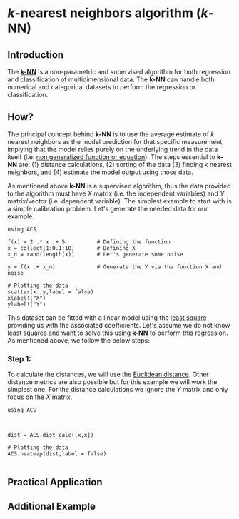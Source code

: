 # *k*-nearest neighbors algorithm (*k*-NN) 

## Introduction

The [**k-NN**](https://en.wikipedia.org/wiki/K-nearest_neighbors_algorithm) is a non-parametric and supervised algorithm for both regression and classification of multidimensional data. The **k-NN** can handle both numerical and categorical datasets to perform the regression or classification.   

## How? 

The principal concept behind **k-NN** is to use the average estimate of *k* nearest neighbors as the model prediction for that specific measurement, implying that the model relies purely on the underlying trend in the data itself (i.e. [non generalized function or equation](https://scikit-learn.org/stable/modules/neighbors.html#classification)). The steps essential to **k-NN** are: (1) distance calculations, (2) sorting of the data (3) finding k nearest neighbors, and (4) estimate the model output using those data.  

As mentioned above **k-NN** is a supervised algorithm, thus the data provided to the algorithm must have *X* matrix (i.e. the independent variables) and *Y* matrix/vector (i.e. dependent variable). The simplest example to start with is a simple calibration problem. Let's generate the needed data for our example. 

```@example knn
using ACS

f(x) = 2 .* x .+ 5  		# Defining the function
x = collect(1:0.1:10)     	# Defining X
x_n = rand(length(x))		# Let's generate some noise

y = f(x .+ x_n)				# Generate the Y via the function X and noise

# Plotting the data
scatter(x ,y,label = false)
xlabel!("X")
ylabel!("Y")

```

This dataset can be fitted with a linear model using the [least square](https://en.wikipedia.org/wiki/Least_squares) providing us with the associated coefficients. Let's assume we do not know least squares and want to solve this using **k-NN** to perform this regression. As mentioned above, we follow the below steps:

### Step 1: 
To calculate the distances, we will use the [Euclidean distance](https://en.wikipedia.org/wiki/Euclidean_distance). Other distance metrics are also possible but for this example we will work the simplest one. For the distance calculations we ignore the *Y* matrix and only focus on the *X* matrix. 

```@example knn
using ACS



dist = ACS.dist_calc([x,x])

# Plotting the data
ACS.heatmap(dist,label = false)


```



## Practical Application



## Additional Example

